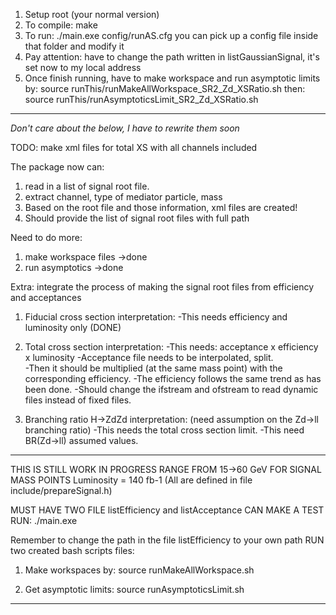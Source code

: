 

1. Setup root (your normal version)
2. To compile: make
3. To run: ./main.exe config/runAS.cfg 
you can pick up a config file inside that folder and modify it 
4. Pay attention: have to change the path written in listGaussianSignal, it's set now to my local address
5. Once finish running, have to make workspace and run asymptotic limits by: 
source runThis/runMakeAllWorkspace_SR2_Zd_XSRatio.sh
then:
source runThis/runAsymptoticsLimit_SR2_Zd_XSRatio.sh



















*********************************************************
*Don't care about the below, I have to rewrite them soon*



TODO: make xml files for total XS with all channels included

The package now can:
1. read in a list of signal root file.
2. extract channel, type of mediator particle, mass
3. Based on the root file and those information, xml files are created!
4. Should provide the list of signal root files with full path


Need to do more:
1. make workspace files ->done
2. run asymptotics ->done


Extra: integrate the process of making the signal root files from efficiency and acceptances
1. Fiducial cross section interpretation: 
-This needs efficiency and luminosity only (DONE)

2. Total cross section interpretation:
-This needs: acceptance x efficiency x luminosity
-Acceptance file needs to be interpolated, split.   
-Then it should be multiplied (at the same mass point) with the corresponding efficiency.
-The efficiency follows the same trend as has been done.
-Should change the ifstream and ofstream to read dynamic files instead of fixed files.


3. Branching ratio H->ZdZd interpretation: (need assumption on the Zd->ll branching ratio)
-This needs the total cross section limit.
-This need BR(Zd->ll) assumed values.

****************************************************************
THIS IS STILL WORK IN PROGRESS 
RANGE FROM 15->60 GeV FOR SIGNAL MASS POINTS
Luminosity = 140 fb-1
(All are defined in file include/prepareSignal.h)

MUST HAVE TWO FILE listEfficiency and listAcceptance
CAN MAKE A TEST RUN:
./main.exe 

Remember to change the path in the file listEfficiency to your own path
RUN two created bash scripts files:
1. Make workspaces by:
source runMakeAllWorkspace.sh

2. Get asymptotic limits:
source runAsymptoticsLimit.sh
********************************************************************

